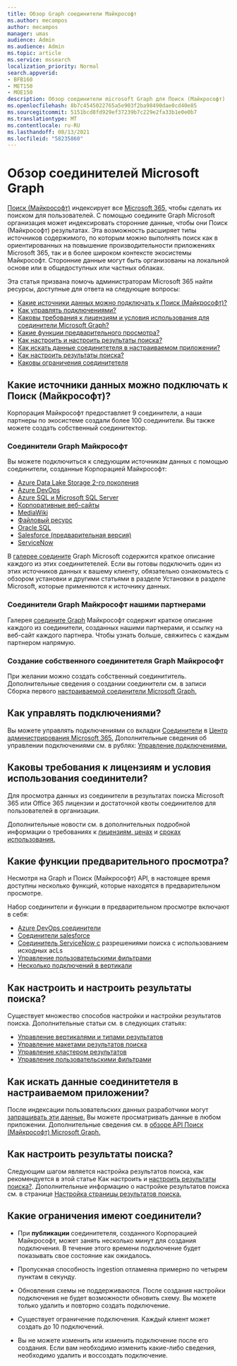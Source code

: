 ```yaml
---
title: Обзор Graph соединители Майкрософт
ms.author: mecampos
author: mecampos
manager: umas
audience: Admin
ms.audience: Admin
ms.topic: article
ms.service: mssearch
localization_priority: Normal
search.appverid:
- BFB160
- MET150
- MOE150
description: Обзор соединители microsoft Graph для Поиск (Майкрософт)
ms.openlocfilehash: 8b7c4545022765a5e903f2ba98490dae0cd40e85
ms.sourcegitcommit: 5151bcd8fd929ef37239b7c229e2fa33b1e0e0b7
ms.translationtype: MT
ms.contentlocale: ru-RU
ms.lasthandoff: 08/13/2021
ms.locfileid: "58235860"
---
```

<!---Previous ms.author: monaray --->

# <a name="overview-of-microsoft-graph-connectors"></a>Обзор соединителей Microsoft Graph

[Поиск (Майкрософт)](./overview-microsoft-search.md) индексирует все [Microsoft 365,](https://www.microsoft.com/microsoft-365) чтобы сделать их поиском для пользователей. С помощью соедините Graph Microsoft организация может индексировать сторонние данные, чтобы они Поиск (Майкрософт) результатах. Эта возможность расширяет типы источников содержимого, по которым можно выполнять поиск как в ориентированных на повышение производительности приложениях Microsoft 365, так и в более широком контексте экосистемы Майкрософт. Сторонние данные могут быть организованы на локальной основе или в общедоступных или частных облаках.

<!---link Microsoft Graph reference in line 19 when we have access to relevant documentation--->

Эта статья призвана помочь администраторам Microsoft 365 найти ресурсы, доступные для ответа на следующие вопросы:

* [Какие источники данных можно подключать к Поиск (Майкрософт)?](#what-data-sources-can-be-connected-to-microsoft-search)
* [Как управлять подключениями?](#how-do-i-manage-my-connections)
* [Каковы требования к лицензиям и условия использования для соединители Microsoft Graph?](#what-are-the-license-requirements-and-terms-of-use-for-connectors)
* [Какие функции предварительного просмотра?](#what-are-the-preview-features)
* [Как настроить и настроить результаты поиска?](#how-do-i-customize-and-configure-search-results)
* [Как искать данные соединитетеля в настраиваемом приложении?](#how-do-i-search-my-connector-data-from-a-custom-application)
* [Как настроить результаты поиска?](#how-do-i-customize-search-results)
* [Каковы ограничения соединитетеля](#what-are-the-connector-limitations)

<!---Add Value, scenario, example, and/or graphic in December updates--->
<!---Probably remove architecture section below
## Architecture

The following architectural diagram of the Microsoft Graph platform shows how Graph connector content flows through content indexing to user results in [Microsoft Search](./overview-microsoft-search.md) clients. The rest of this section explains each of the key building blocks in the diagram.

![Diagram: on-premises and cloud-based data is pulled by connectors and indexed by the Microsoft Search API, and then the Microsoft Search service delivers the results to users.](media/connectors-overview/highlevel-connectors.png)
Graph connectors can pull data from cloud-based (SaaS) data sources and on-premises data stores. The above diagram shows connections to only two data sources, but you can add connections to up ten sources per tenant.

The Microsoft Graph Connectors API instantiates one connection per data source. Then, the API indexes and stores the data. Established connections interact with Microsoft Search, so users can get search results.

You can use the Microsoft 365 [admin center](https://admin.microsoft.com) to setup and manage any of the Graph connectors by Microsoft. The admin center has a simple user interface that makes it easy to establish the connection to your data source, and monitor connection status and utilization.

***Edit paragraph below***
To create a **connection** to a data source, admins need authenticated access to the data and the entire content repository. The data is fed to the graph connector service for indexing.--->

## <a name="what-data-sources-can-be-connected-to-microsoft-search"></a>Какие источники данных можно подключать к Поиск (Майкрософт)?

Корпорация Майкрософт предоставляет 9 соединители, а наши партнеры по экосистеме создали более 100 соединители. Вы также можете создать собственный соединитектор.

### <a name="microsoft-graph-connectors-by-microsoft"></a>Соединители Graph Майкрософт

Вы можете подключиться к следующим источникам данных с помощью соединители, созданные Корпорацией Майкрософт:

<!---Add links below when new docs are created--->
* [Azure Data Lake Storage 2-го поколения](azure-data-lake-connector.md)
* [Azure DevOps](azure-devops-connector.md)
* [Azure SQL и Microsoft SQL Server](MSSQL-connector.md)
* [Корпоративные веб-сайты](enterprise-web-connector.md)
* [MediaWiki](mediawiki-connector.md)
* [Файловый ресурс](fileshare-connector.md)
* [Oracle SQL](OracleSQL-connector.md)
* [Salesforce (предварительная версия)](salesforce-connector.md)
* [ServiceNow](servicenow-connector.md)

В [галерее соедините](https://www.microsoft.com/microsoft-search/connectors) Graph Microsoft содержится краткое описание каждого из этих соединитетелей. Если вы готовы подключить один из этих источников данных к вашему клиенту, обязательно ознакомьтесь с обзором установки и другими статьями в разделе Установки в разделе Microsoft, которые применяются к источнику данных. [](configure-connector.md)

### <a name="microsoft-graph-connectors-by-our-partners"></a>Соединители Graph Майкрософт нашими партнерами

Галерея [соедините Graph](https://www.microsoft.com/microsoft-search/connectors) Майкрософт содержит краткое описание каждого из соединители, созданных нашими партнерами, и ссылку на веб-сайт каждого партнера. Чтобы узнать больше, свяжитесь с каждым партнером напрямую.

### <a name="build-your-own-microsoft-graph-connector"></a>Создание собственного соединитетеля Graph Майкрософт

При желании можно создать собственный соединититель. Дополнительные сведения о создании соединители см. в записи Сборка первого [настраиваемой соединители Microsoft Graph.](/graph/connecting-external-content-build-quickstart)

## <a name="how-do-i-manage-my-connections"></a>Как управлять подключениями?

Вы можете управлять подключениями со вкладки [Соединители](https://admin.microsoft.com/Adminportal/Home#/MicrosoftSearch/Connectors) в [Центр администрирования Microsoft 365.](https://admin.microsoft.com/) Дополнительные сведения об управлении подключениями см. в рублях: [Управление подключениями.](manage-connector.md)

## <a name="what-are-the-license-requirements-and-terms-of-use-for-connectors"></a>Каковы требования к лицензиям и условия использования соединители?

Для просмотра данных из соединители в результатах поиска Microsoft 365 или Office 365 лицензии и достаточной квоты соединителов для пользователей в организации.

Дополнительные новости см. в дополнительных подробной информации о требованиях к [лицензиям, ценах](licensing.md) и [сроках использования.](terms-of-use.md)

## <a name="what-are-the-preview-features"></a>Какие функции предварительного просмотра?

Несмотря на Graph и Поиск (Майкрософт) API, в настоящее время доступны несколько функций, которые находятся в предварительном просмотре.

Набор соединители и функции в предварительном просмотре включают в себя:

* [Azure DevOps соединители](azure-devops-connector.md)
* [Соединители salesforce](salesforce-connector.md)
* [Соединитель ServiceNow с](servicenow-connector.md) разрешениями поиска с использованием исходных acLs
* [Управление пользовательскими фильтрами](custom-filters.md)
* [Несколько подключений в вертикали](customize-search-page.md#multiple-connections-in-a-vertical)

## <a name="how-do-i-customize-and-configure-search-results"></a>Как настроить и настроить результаты поиска?

Существует множество способов настройки и настройки результатов поиска. Дополнительные статьи см. в следующих статьях:

* [Управление вертикалями и типами результатов](customize-search-page.md)
* [Управление макетами результатов поиска](customize-results-layout.md)
* [Управление кластером результатов](result-cluster.md)
* [Управление пользовательскими фильтрами](custom-filters.md)

## <a name="how-do-i-search-my-connector-data-from-a-custom-application"></a>Как искать данные соединитетеля в настраиваемом приложении?

После индексации пользовательских данных разработчики могут [запрашивать эти данные.](/graph/search-concept-custom-types) Вы можете просматривать данные в любом приложении. Дополнительные сведения см. в [обзоре API Поиск (Майкрософт) Microsoft Graph.](/graph/search-concept-overview)

## <a name="how-do-i-customize-search-results"></a>Как настроить результаты поиска?

Следующим шагом является настройка результатов поиска, как рекомендуется в этой статье Как настроить и [настроить результаты поиска?](#how-do-i-customize-and-configure-search-results). Дополнительные информацию о настройке результатов поиска см. в странице [Настройка страницы результатов поиска.](customize-search-page.md)

## <a name="what-are-the-connector-limitations"></a>Какие ограничения имеют соединители?

* При **публикации** соединитетеля, созданного Корпорацией Майкрософт, может занять несколько минут для создания подключения. В течение этого времени подключение будет показывать свое состояние как ожидалось.

* Пропускная способность ingestion отламеяна примерно по четырем пунктам в секунду.

* Обновления схемы не поддерживаются. После создания настройки подключения не будет возможности обновить схему. Вы можете только удалить и повторно создать подключение.

* Существует ограничение подключения. Каждый клиент может создать до 10 подключений.

* Вы не можете изменить или изменить подключение после его создания. Если вам необходимо изменить какие-либо сведения, необходимо удалить и воссоздать подключение.
